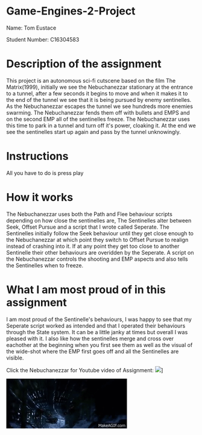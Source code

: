 # Game-Engines-2-Project
Name: Tom Eustace

Student Number: C16304583
# Description of the assignment
This project is an autonomous sci-fi cutscene based on the film The Matrix(1999), initially we see the Nebuchanezzar stationary at the entrance to a tunnel, after a few seconds it begins to move and when it makes it to the end of the tunnel we see that it is being pursued by enemy sentinelles. As the Nebuchanezzar escapes the tunnel we see hundreds more enemies swarming. The Nebuchanezzar fends them off with bullets and EMPS and on the second EMP all of the sentinelles freeze. The Nebuchanezzar uses this time to park in a tunnel and turn off it's power, cloaking it. At the end we see the sentinelles start up again and pass by the tunnel unknowingly.
# Instructions
All you have to do is press play
# How it works
The Nebuchanezzar uses both the Path and Flee behaviour scripts depending on how close the sentinelles are, The Sentinelles alter between Seek, Offset Pursue and a script that I wrote called Seperate. The Sentinelles initially follow the Seek behaviour until they get close enough to the Nebuchanezzar at which point they switch to Offset Pursue to realign instead of crashing into it. If at any point they get too close to another Sentinelle their other behaviours are overidden by the Seperate. A script on the Nebuchanezzar controls the shooting and EMP aspects and also tells the Sentinelles when to freeze.
# What I am most proud of in this assignment
I am most proud of the Sentinelle's behaviours, I was happy to see that my Seperate script worked as intended and that I operated their behaviours through the State system. It can be a little janky at times but overall I was pleased with it. I also like how the sentinelles merge and cross over eachother at the beginning when you first see them as well as the visual of the wide-shot where the EMP first goes off and all the Sentinelles are visible.

Click the Nebuchanezzar for Youtube video of Assignment:
[![](https://images4.alphacoders.com/962/thumb-1920-962514.jpg)](https://www.youtube.com/watch?v=LDsHeReBJmo&)]

![](sent.gif)
